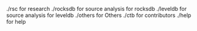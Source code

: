 ./rsc for research
./rocksdb for source analysis for rocksdb
./leveldb for source analysis for leveldb
./others for Others
./ctb for contributors
./help for help


